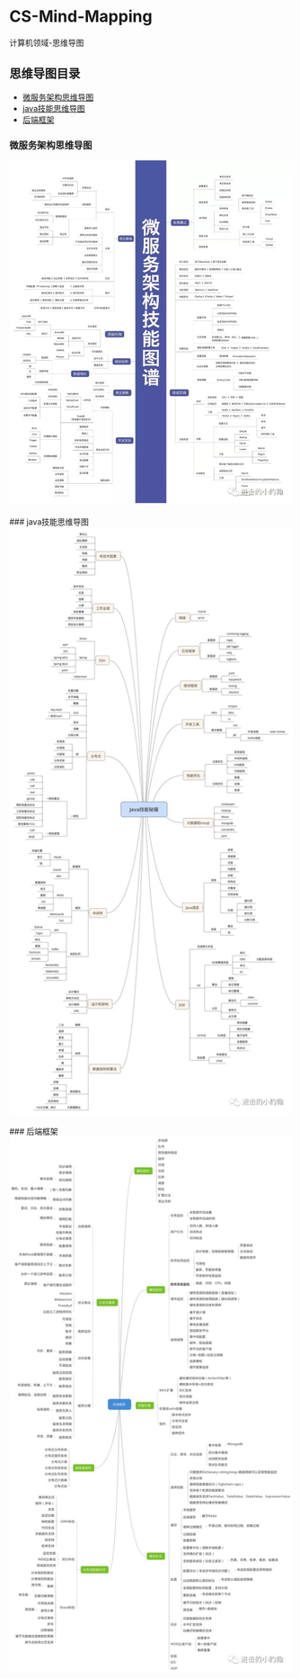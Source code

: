 # CS-Mind-Mapping
计算机领域-思维导图
## 思维导图目录
* [微服务架构思维导图](#微服务架构思维导图)
* [java技能思维导图](#java技能思维导图)    
* [后端框架](#后端框架)
### 微服务架构思维导图
<div align="center"> <img src="pictures/微信图片_20180915154502.jpg" width="600"/> </div><br>
### java技能思维导图
<div align="center"> <img src="pictures/微信图片_20180915154517.jpg" width="600"/> </div><br>
### 后端框架
<div align="center"> <img src="pictures/微信图片_20180915154525.jpg" width="600"/> </div><br>
